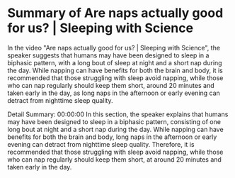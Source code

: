 # Summary of Are naps actually good for us? | Sleeping with Science

In the video "Are naps actually good for us? | Sleeping with Science", the speaker suggests that humans may have been designed to sleep in a biphasic pattern, with a long bout of sleep at night and a short nap during the day. While napping can have benefits for both the brain and body, it is recommended that those struggling with sleep avoid napping, while those who can nap regularly should keep them short, around 20 minutes and taken early in the day, as long naps in the afternoon or early evening can detract from nighttime sleep quality.

Detail Summary: 
00:00:00
In this section, the speaker explains that humans may have been designed to sleep in a biphasic pattern, consisting of one long bout at night and a short nap during the day. While napping can have benefits for both the brain and body, long naps in the afternoon or early evening can detract from nighttime sleep quality. Therefore, it is recommended that those struggling with sleep avoid napping, while those who can nap regularly should keep them short, at around 20 minutes and taken early in the day.

